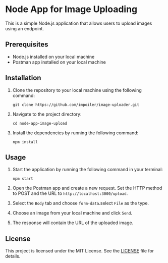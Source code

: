 # Node App for Image Uploading

This is a simple Node.js application that allows users to upload images using an endpoint. 

## Prerequisites
- Node.js installed on your local machine
- Postman app installed on your local machine

## Installation
1. Clone the repository to your local machine using the following command: 

    ```
    git clone https://github.com/impoiler/image-uploader.git
    ```
    
2. Navigate to the project directory: 

    ```
    cd node-app-image-upload
    ```
    
3. Install the dependencies by running the following command: 

    ```
    npm install
    ```

## Usage
1. Start the application by running the following command in your terminal: 

    ```
    npm start
    ```
    
2. Open the Postman app and create a new request. Set the HTTP method to POST and the URL to `http://localhost:3000/upload`.

3. Select the `Body` tab and choose `form-data`.select `File` as the type.

4. Choose an image from your local machine and click `Send`.

5. The response will contain the URL of the uploaded image.

## License
This project is licensed under the MIT License. See the [LICENSE](LICENSE) file for details.
